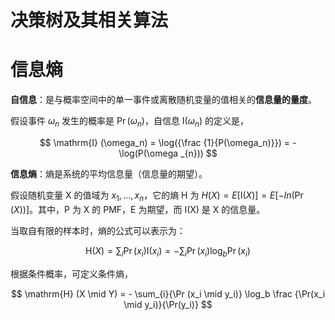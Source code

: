 # 决策树及其相关算法

# 信息熵

**自信息**：是与概率空间中的单一事件或离散随机变量的值相关的**信息量的量度**。

假设事件 $\omega_n$ 发生的概率是  $\Pr(\omega_n)$，自信息 $\mathrm{I} (\omega_n)$ 的定义是，

$$
\mathrm{I} (\omega_n) = \log({\frac {1}{P(\omega_n)}}) = -\log(P(\omega _{n}))
$$


**信息熵**：熵是系统的平均信息量（信息量的期望）。

假设随机变量 X 的值域为 ${x_1, ..., x_n}$，它的熵 H 为 $H(X) = E[\mathrm{I} (X)] = E[-ln(\Pr(X))]$。其中，P 为 X 的 PMF，E 为期望，而 I(X) 是 X 的信息量。

当取自有限的样本时，熵的公式可以表示为：

$$
\mathrm{H} (X) = \sum_{i}{\Pr (x_i) \mathrm{I} (x_i)} = - \sum_{i}{\Pr (x_i)} \log_b \Pr(x_i) 
$$

根据条件概率，可定义条件熵，

$$
\mathrm{H} (X \mid Y) = - \sum_{i}{\Pr (x_i \mid y_i)} \log_b \frac {\Pr(x_i \mid y_i)}{\Pr(y_i)}
$$

